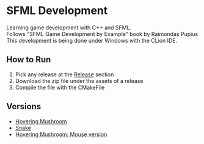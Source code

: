 # SFML Development  
Learning game development with C++ and SFML.  
Follows "SFML Game Development by Example" book by Raimondas Pupius  
This development is being done under Windows with the CLion IDE.

## How to Run  
1. Pick any release at the [Release](https://github.com/junybike/sfml-development/releases) section
2. Download the zip file under the assets of a release
3. Compile the file with the CMakeFile

## Versions  
- [Hovering Mushroom](https://github.com/junybike/sfml-development/releases/tag/v1.0.0)
- [Snake](https://github.com/junybike/sfml-development/releases/tag/v2.0.0)
- [Hovering Mushroom: Mouse version](https://github.com/junybike/sfml-development/releases/tag/v1.1.0)
